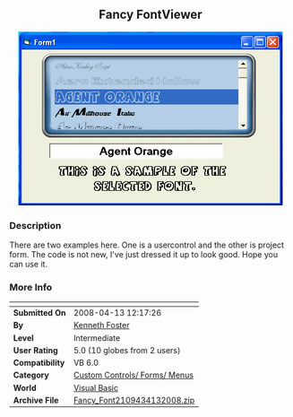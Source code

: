 ﻿<div align="center">

## Fancy FontViewer

<img src="PIC20084131328431246.gif">
</div>

### Description

There are two examples here. One is a usercontrol and the other is project form. The code is not new, I've just dressed it up to look good. Hope you can use it.
 
### More Info
 


<span>             |<span>
---                |---
**Submitted On**   |2008-04-13 12:17:26
**By**             |[Kenneth Foster](https://github.com/Planet-Source-Code/PSCIndex/blob/master/ByAuthor/kenneth-foster.md)
**Level**          |Intermediate
**User Rating**    |5.0 (10 globes from 2 users)
**Compatibility**  |VB 6\.0
**Category**       |[Custom Controls/ Forms/  Menus](https://github.com/Planet-Source-Code/PSCIndex/blob/master/ByCategory/custom-controls-forms-menus__1-4.md)
**World**          |[Visual Basic](https://github.com/Planet-Source-Code/PSCIndex/blob/master/ByWorld/visual-basic.md)
**Archive File**   |[Fancy\_Font2109434132008\.zip](https://github.com/Planet-Source-Code/kenneth-foster-fancy-fontviewer__1-70408/archive/master.zip)








